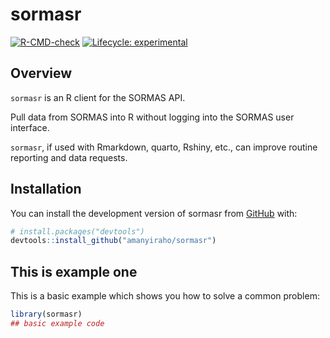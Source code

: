 
<!-- README.md is generated from README.Rmd. Please edit that file -->

# sormasr

<!-- badges: start -->

[![R-CMD-check](https://github.com/amanyiraho/sormasr/actions/workflows/R-CMD-check.yaml/badge.svg)](https://github.com/amanyiraho/sormasr/actions/workflows/R-CMD-check.yaml)
[![Lifecycle:
experimental](https://img.shields.io/badge/lifecycle-experimental-orange.svg)](https://lifecycle.r-lib.org/articles/stages.html#experimental)
<!-- badges: end -->

## Overview

`sormasr` is an R client for the SORMAS API.

Pull data from SORMAS into R without logging into the SORMAS user
interface.

`sormasr`, if used with Rmarkdown, quarto, Rshiny, etc., can improve
routine reporting and data requests.

## Installation

You can install the development version of sormasr from
[GitHub](https://github.com/) with:

``` r
# install.packages("devtools")
devtools::install_github("amanyiraho/sormasr")
```

## This is example one

This is a basic example which shows you how to solve a common problem:

``` r
library(sormasr)
## basic example code
```

